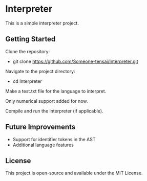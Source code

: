 # Interpreter

This is a simple interpreter project.

## Getting Started

Clone the repository:

- git clone https://github.com/Someone-tensai/Interpreter.git

Navigate to the project directory:
- cd Interpreter

Make a test.txt file for the language to interpret.

Only numerical support added for now.

Compile and run the interpreter (if applicable).

## Future Improvements

- Support for identifier tokens in the AST
- Additional language features

## License

This project is open-source and available under the MIT License.
